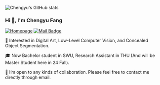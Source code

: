 ![Chengyu's GitHub stats](https://github-readme-stats.vercel.app/api?username=cnyvfang&include_all_commits=true)

<h3>Hi 👋, I'm Chengyu Fang</h3>

[![Homepage](https://img.shields.io/badge/Homepage-ChengyuFang-green.svg "Homepage")](https://chengyufang.tech "Homepage")
[![Mail Badge](https://img.shields.io/badge/-chengyufang.thu@gmail.com-blue?style=flat&logo=Gmail&logoColor=white&link=mailto:chengyufang.thu@gmail.com)](mailto:chengyufang.thu@gmail.com)

🚀 Interested in Digital Art, Low-Level Computer Vision, and Concealed Object Segmentation.

🎓 Now Bachelor student in SWU, Research Assistant in THU (And will be Master Student here in 24 Fall).

💞️ I’m open to any kinds of collaboration. Please feel free to contact me directly through email.



